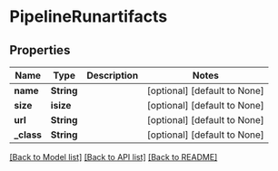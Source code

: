 # PipelineRunartifacts

## Properties
Name | Type | Description | Notes
------------ | ------------- | ------------- | -------------
**name** | **String** |  | [optional] [default to None]
**size** | **isize** |  | [optional] [default to None]
**url** | **String** |  | [optional] [default to None]
**_class** | **String** |  | [optional] [default to None]

[[Back to Model list]](../README.md#documentation-for-models) [[Back to API list]](../README.md#documentation-for-api-endpoints) [[Back to README]](../README.md)


